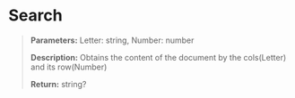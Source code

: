 # Search
> **Parameters:** Letter: string, Number: number
> 
> **Description:** Obtains the content of the document by the cols(Letter) and its row(Number)
> 
> **Return:** string?
